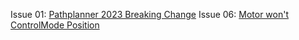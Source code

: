 Issue 01: [Pathplanner 2023 Breaking Change](./.repo/Pathplanner%202023%20Breaking%20Change.md)
Issue 06: [Motor won't ControlMode Position](./.repo/Pathplanner%202023%20Breaking%20Change.md)
